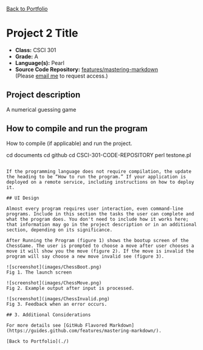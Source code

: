 [Back to Portfolio](./)

Project 2 Title
===============

-   **Class:** CSCI 301
-   **Grade:** A
-   **Language(s):** Pearl
-   **Source Code Repository:** [features/mastering-markdown](https://guides.github.com/features/mastering-markdown/)  
    (Please [email me](mailto:example@csustudent.net?subject=GitHub%20Access) to request access.)

## Project description

A numerical guessing game

## How to compile and run the program

How to compile (if applicable) and run the project.

cd documents
cd github
cd CSCI-301-CODE-REPOSITORY
perl testone.pl
```

If the programming language does not require compilation, the update the heading to be “How to run the program.” If your application is deployed on a remote service, including instructions on how to deploy it.

## UI Design

Almost every program requires user interaction, even command-line programs. Include in this section the tasks the user can complete and what the program does. You don't need to include how it works here; that information may go in the project description or in an additional section, depending on its significance.

After Running the Program (figure 1) shows the bootup screen of the ChessGame. The user is prompted to choose a move after user chooses a move it will show you the move (figure 2). If the move is invalid the program will say choose a new move invalid see (figure 3).

![screenshot](images/ChessBoot.png)  
Fig 1. The launch screen

![screenshot](images/ChessMove.png)  
Fig 2. Example output after input is processed.

![screenshot](images/ChessInvalid.png)  
Fig 3. Feedback when an error occurs.

## 3. Additional Considerations

For more details see [GitHub Flavored Markdown](https://guides.github.com/features/mastering-markdown/).

[Back to Portfolio](./)
